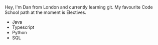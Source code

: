 Hey, I'm Dan from London and currently learning git. My favourite Code School path at the moment is Electives.

* Java
* Typescript
* Python
* SQL
